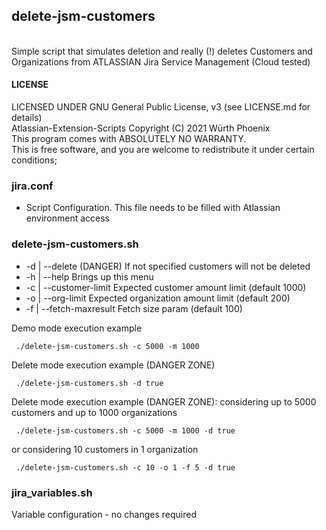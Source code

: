 ## delete-jsm-customers
<br>
Simple script that simulates deletion and really (!) deletes Customers and Organizations from ATLASSIAN Jira Service Management (Cloud tested) 

#### LICENSE

LICENSED UNDER GNU General Public License, v3  (see LICENSE.md for details)            
Atlassian-Extension-Scripts Copyright (C) 2021  Würth Phoenix                          
This program comes with ABSOLUTELY NO WARRANTY.                                        
This is free software, and you are welcome to redistribute it under certain conditions;


### jira.conf
- Script Configuration. This file needs to be filled with Atlassian environment access

### delete-jsm-customers.sh

- -d  | --delete           (DANGER)   If not specified customers will not be deleted
- -h  | --help             Brings up this menu
- -c  | --customer-limit   Expected customer amount limit (default 1000) 
- -o  | --org-limit        Expected organization amount limit (default 200)
- -f  | --fetch-maxresult  Fetch size param (default 100)


Demo mode execution example<br>
```
 ./delete-jsm-customers.sh -c 5000 -m 1000

```
Delete mode execution example (DANGER ZONE)<br>
```
 ./delete-jsm-customers.sh -d true

```
Delete mode execution example (DANGER ZONE): considering up to 5000 customers and up to 1000 organizations <br>
```
 ./delete-jsm-customers.sh -c 5000 -m 1000 -d true
```

or considering 10 customers in 1 organization

``` 
 ./delete-jsm-customers.sh -c 10 -o 1 -f 5 -d true

```
### jira_variables.sh
Variable configuration - no changes required



